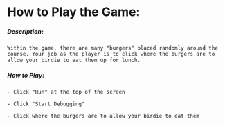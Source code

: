 # How to Play the Game:

##### Description: 

    Within the game, there are many "burgers" placed randomly around the course. Your job as the player is to click where the burgers are to allow your birdie to eat them up for lunch.

##### How to Play:

    - Click "Run" at the top of the screen

    - Click "Start Debugging"

    - Click where the burgers are to allow your birdie to eat them
